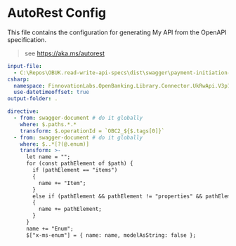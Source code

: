 # AutoRest Config

This file contains the configuration for generating My API from the OpenAPI specification.

> see https://aka.ms/autorest

``` yaml
input-file:
  - C:\Repos\OBUK.read-write-api-specs\dist\swagger\payment-initiation-swagger.yaml
csharp:
  namespace: FinnovationLabs.OpenBanking.Library.Connector.UkRwApi.V3p1p6.PaymentInitiation
  use-datetimeoffset: true
output-folder: .

directive:
  - from: swagger-document # do it globally 
    where: $.paths.*.* 
    transform: $.operationId = `OBC2_${$.tags[0]}`
  - from: swagger-document # do it globally 
    where: $..*[?(@.enum)]
    transform: >-
      let name = "";
      for (const pathElement of $path) {
        if (pathElement == "items")
        {
          name += "Item";
        }
        else if (pathElement && pathElement != "properties" && pathElement != "definitions")
        {
          name += pathElement;
        }
      }
      name += "Enum";
      $["x-ms-enum"] = { name: name, modelAsString: false };
``` 